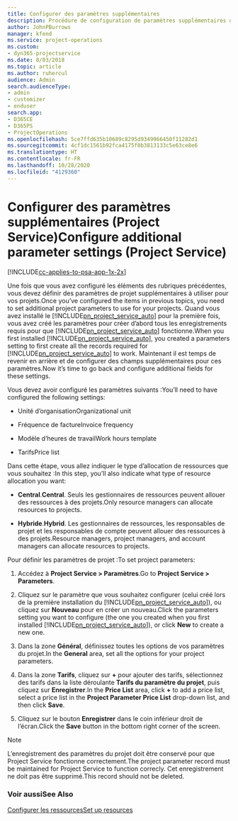 ```yaml
---
title: Configurer des paramètres supplémentaires
description: Procédure de configuration de paramètres supplémentaires dans Project Service
author: JohnPBurrows
manager: kfend
ms.service: project-operations
ms.custom:
- dyn365-projectservice
ms.date: 8/03/2018
ms.topic: article
ms.author: ruhercul
audience: Admin
search.audienceType:
- admin
- customizer
- enduser
search.app:
- D365CE
- D365PS
- ProjectOperations
ms.openlocfilehash: 5ce7ffd635b10689c8295d9349966450f11282d1
ms.sourcegitcommit: 4cf1dc1561b92fca4175f0b3813133c5e63ce8e6
ms.translationtype: HT
ms.contentlocale: fr-FR
ms.lasthandoff: 10/28/2020
ms.locfileid: "4129360"
---
```

# <a name="configure-additional-parameter-settings-project-service"></a><span data-ttu-id="3f510-103">Configurer des paramètres supplémentaires (Project Service)</span><span class="sxs-lookup"><span data-stu-id="3f510-103">Configure additional parameter settings (Project Service)</span></span>

[!INCLUDE[cc-applies-to-psa-app-1x-2x](../includes/cc-applies-to-psa-app-1x-2x.md)]

<span data-ttu-id="3f510-104">Une fois que vous avez configuré les éléments des rubriques précédentes, vous devez définir des paramètres de projet supplémentaires à utiliser pour vos projets.</span><span class="sxs-lookup"><span data-stu-id="3f510-104">Once you’ve configured the items in previous topics, you need to set additional project parameters to use for your projects.</span></span> <span data-ttu-id="3f510-105">Quand vous avez installé le [!INCLUDE[pn_project_service_auto](../includes/pn-project-service-auto.md)] pour la première fois, vous avez créé les paramètres pour créer d’abord tous les enregistrements requis pour que [!INCLUDE[pn_project_service_auto](../includes/pn-project-service-auto.md)] fonctionne.</span><span class="sxs-lookup"><span data-stu-id="3f510-105">When you first installed [!INCLUDE[pn_project_service_auto](../includes/pn-project-service-auto.md)], you created a parameters setting to first create all the records required for [!INCLUDE[pn_project_service_auto](../includes/pn-project-service-auto.md)] to work.</span></span> <span data-ttu-id="3f510-106">Maintenant il est temps de revenir en arrière et de configurer des champs supplémentaires pour ces paramètres.</span><span class="sxs-lookup"><span data-stu-id="3f510-106">Now it’s time to go back and configure additional fields for these settings.</span></span>  
  
 <span data-ttu-id="3f510-107">Vous devez avoir configuré les paramètres suivants :</span><span class="sxs-lookup"><span data-stu-id="3f510-107">You’ll need to have configured the following settings:</span></span>  
  
-   <span data-ttu-id="3f510-108">Unité d’organisation</span><span class="sxs-lookup"><span data-stu-id="3f510-108">Organizational unit</span></span>  
  
-   <span data-ttu-id="3f510-109">Fréquence de facture</span><span class="sxs-lookup"><span data-stu-id="3f510-109">Invoice frequency</span></span>  
  
-   <span data-ttu-id="3f510-110">Modèle d’heures de travail</span><span class="sxs-lookup"><span data-stu-id="3f510-110">Work hours template</span></span>  
  
-   <span data-ttu-id="3f510-111">Tarifs</span><span class="sxs-lookup"><span data-stu-id="3f510-111">Price list</span></span>  
 
<span data-ttu-id="3f510-112">Dans cette étape, vous allez indiquer le type d’allocation de ressources que vous souhaitez :</span><span class="sxs-lookup"><span data-stu-id="3f510-112">In this step, you’ll also indicate what type of resource allocation you want:</span></span>  
  
- <span data-ttu-id="3f510-113">**Central**.</span><span class="sxs-lookup"><span data-stu-id="3f510-113">**Central**.</span></span> <span data-ttu-id="3f510-114">Seuls les gestionnaires de ressources peuvent allouer des ressources à des projets.</span><span class="sxs-lookup"><span data-stu-id="3f510-114">Only resource managers can allocate resources to projects.</span></span>  
  
- <span data-ttu-id="3f510-115">**Hybride**.</span><span class="sxs-lookup"><span data-stu-id="3f510-115">**Hybrid**.</span></span> <span data-ttu-id="3f510-116">Les gestionnaires de ressources, les responsables de projet et les responsables de compte peuvent allouer des ressources à des projets.</span><span class="sxs-lookup"><span data-stu-id="3f510-116">Resource managers, project managers, and account managers can allocate resources to projects.</span></span>  
  
 
<span data-ttu-id="3f510-117">Pour définir les paramètres de projet :</span><span class="sxs-lookup"><span data-stu-id="3f510-117">To set project parameters:</span></span>  
  
1. <span data-ttu-id="3f510-118">Accédez à **Project Service > Paramètres**.</span><span class="sxs-lookup"><span data-stu-id="3f510-118">Go to **Project Service > Parameters**.</span></span>  
  
2. <span data-ttu-id="3f510-119">Cliquez sur le paramètre que vous souhaitez configurer (celui créé lors de la première installation du [!INCLUDE[pn_project_service_auto](../includes/pn-project-service-auto.md)]), ou cliquez sur **Nouveau** pour en créer un nouveau.</span><span class="sxs-lookup"><span data-stu-id="3f510-119">Click the parameters setting you want to configure (the one you created when you first installed [!INCLUDE[pn_project_service_auto](../includes/pn-project-service-auto.md)]), or click **New** to create a new one.</span></span>  
  
3. <span data-ttu-id="3f510-120">Dans la zone **Général**, définissez toutes les options de vos paramètres du projet.</span><span class="sxs-lookup"><span data-stu-id="3f510-120">In the **General** area, set all the options for your project parameters.</span></span>  
  
4. <span data-ttu-id="3f510-121">Dans la zone **Tarifs**, cliquez sur **+** pour ajouter des tarifs, sélectionnez des tarifs dans la liste déroulante **Tarifs du paramètre du projet**, puis cliquez sur **Enregistrer**.</span><span class="sxs-lookup"><span data-stu-id="3f510-121">In the **Price List** area, click **+** to add a price list, select a price list in the **Project Parameter Price List** drop-down list, and then click **Save**.</span></span>  
  
5. <span data-ttu-id="3f510-122">Cliquez sur le bouton **Enregistrer** dans le coin inférieur droit de l’écran.</span><span class="sxs-lookup"><span data-stu-id="3f510-122">Click the **Save** button in the bottom right corner of the screen.</span></span>  

> [!NOTE]
> <span data-ttu-id="3f510-123">L’enregistrement des paramètres du projet doit être conservé pour que Project Service fonctionne correctement.</span><span class="sxs-lookup"><span data-stu-id="3f510-123">The project parameter record must be maintained for Project Service to function correcly.</span></span> <span data-ttu-id="3f510-124">Cet enregistrement ne doit pas être supprimé.</span><span class="sxs-lookup"><span data-stu-id="3f510-124">This record should not be deleted.</span></span>

### <a name="see-also"></a><span data-ttu-id="3f510-125">Voir aussi</span><span class="sxs-lookup"><span data-stu-id="3f510-125">See Also</span></span>  
 [<span data-ttu-id="3f510-126">Configurer les ressources</span><span class="sxs-lookup"><span data-stu-id="3f510-126">Set up resources</span></span>](../psa/set-up-resources.md)
